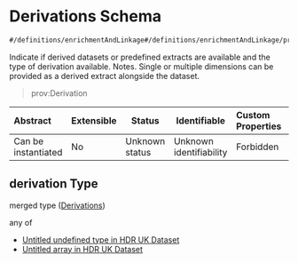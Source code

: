 # Derivations Schema

```txt
#/definitions/enrichmentAndLinkage#/definitions/enrichmentAndLinkage/properties/derivation
```

Indicate if derived datasets or predefined extracts are available and the type of derivation available. Notes. Single or multiple dimensions can be provided as a derived extract alongside the dataset.


> prov:Derivation
>

| Abstract            | Extensible | Status         | Identifiable            | Custom Properties | Additional Properties | Access Restrictions | Defined In                                                                                         |
| :------------------ | ---------- | -------------- | ----------------------- | :---------------- | --------------------- | ------------------- | -------------------------------------------------------------------------------------------------- |
| Can be instantiated | No         | Unknown status | Unknown identifiability | Forbidden         | Allowed               | none                | [dataset.schema.json\*](../../../schema/dataset/latest/dataset.schema.json "open original schema") |

## derivation Type

merged type ([Derivations](dataset-definitions-enrichmentandlinkage-properties-derivations.md))

any of

-   [Untitled undefined type in HDR UK Dataset](dataset-definitions-enrichmentandlinkage-properties-derivations-anyof-0.md "check type definition")
-   [Untitled array in HDR UK Dataset](dataset-definitions-enrichmentandlinkage-properties-derivations-anyof-1.md "check type definition")
